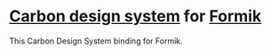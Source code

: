 # [Carbon design system](https://www.carbondesignsystem.com/) for [Formik](https://jaredpalmer.com/formik/)

This Carbon Design System binding for Formik.
